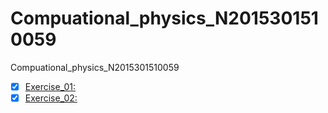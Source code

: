 # Compuational_physics_N2015301510059
Compuational_physics_N2015301510059
- [x]  [Exercise_01:](https://github.com/UnderworldStoryteller/Compuational_physics_N2015301510059/blob/master/My%20name.py)
- [x]  [Exercise_02:](https://github.com/UnderworldStoryteller/Compuational_physics_N2015301510059/tree/master/homework%203)
